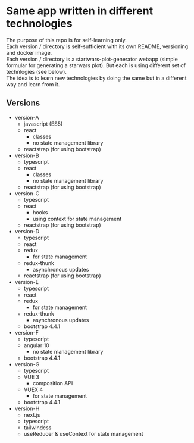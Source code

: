 # Same app written in different technologies

The purpose of this repo is for self-learning only.<br/>
Each version / directory is self-sufficient with its own README, versioning and docker image.<br/>
Each version / directory is a startwars-plot-generator webapp (simple formular for generating a starwars plot).
But each is using different set of technlogies (see below).<br/>
The idea is to learn new technologies by doing the same but in a different way and
learn from it.

## Versions
* version-A
  * javascript (ES5)
  * react
    * classes
    * no state management library
  * reactstrap (for using bootstrap)
* version-B
  * typescript
  * react
    * classes
    * no state management library
  * reactstrap (for using bootstrap)
* version-C
  * typescript
  * react
    * hooks
    * using context for state management
  * reactstrap (for using bootstrap)
* version-D
  * typescript
  * react
  * redux
    * for state management
  * redux-thunk
    * asynchronous updates
  * reactstrap (for using bootstrap)
* version-E
  * typescript
  * react
  * redux
    * for state management
  * redux-thunk
    * asynchronous updates
  * bootstrap 4.4.1
* version-F
  * typescript
  * angular 10
    * no state management library
  * bootstrap 4.4.1
* version-G
  * typescript
  * VUE 3
    * composition API
  * VUEX 4
    * for state management
  * bootstrap 4.4.1
* version-H
  * next.js
  * typescript
  * tailwindcss
  * useReducer & useContext for state management
